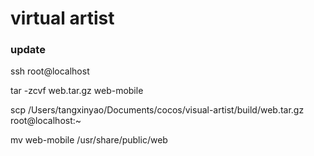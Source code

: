 # virtual artist

### update

ssh root@localhost

tar -zcvf web.tar.gz web-mobile

scp /Users/tangxinyao/Documents/cocos/visual-artist/build/web.tar.gz root@localhost:~ 

mv web-mobile /usr/share/public/web

